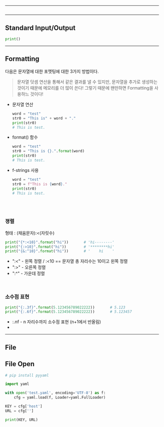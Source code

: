 
---
## 



---
## Standard Input/Output
```py
print()
```



---
## Formatting
다음은 문자열에 대한 포멧팅에 대한 3가지 방법이다.
> 문자열 덧셈 연산을 통해서 같은 결과를 낼 수 있지만, 문자열을 추가로 생성하는 것이기 때문에 메모리를 더 많이 쓴다! 그렇기 때문에 왠만하면 Formatting을 사용하느 것이다! 
* 문자열 연산
    ```py
    word = "test"
    str0 = "This is" + word + "." 
    print(str0)
    # This is test.
    ```
* format() 함수
    ```py
    word = "test"
    str0 = "This is {}.".format(word) 
    print(str0)
    # This is test.
    ```
* f-strings 사용
    ```py
    word = "test"
    str0 = f"This is {word}." 
    print(str0)
    # This is test.
    ```
</br>
</br>

### 졍렬
형태 : (채움문자):<(자릿수)
```py
print("{*:<10}".format("hi"))       # 'hi--------'
print("{:>10}".format("hi"))        # '********hi'
print("{&:^10}".format("hi"))       # '    hi    '

```
* ":<" - 왼쪽 정렬 / :<10 == 문자열 총 자리수는 10이고 왼쪽 정렬
* ":>" - 오른쪽 정렬
* ":^" - 가운데 정렬
</br>

### 소수점 표현
```py
print("{:.3f}".format(5.123456789022222))       # 5.123
print("{:.6f}".format(5.123456789022222))       # 5.123457

```
* :.nf - n 자리수까지 소수점 표현 (n+1에서 반올림)
* 




---
## File
## File Open


```python
# pip install pyyaml

import yaml

with open('test.yaml', encoding='UTF-8') as f:
    cfg = yaml.load(f, Loader=yaml.FullLoader)

KEY = cfg['host']
URL = cfg['']

print(KEY, URL)
```

